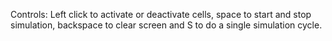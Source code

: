 Controls:
Left click to activate or deactivate cells, space to start and stop simulation, backspace to clear screen and S to do a single simulation cycle.